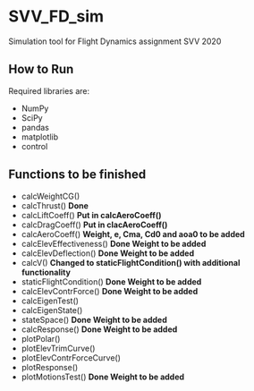 # SVV_FD_sim
Simulation tool for Flight Dynamics assignment SVV 2020

## How to Run
Required libraries are:
- NumPy 
- SciPy
- pandas
- matplotlib
- control

## Functions to be finished
- calcWeightCG()
- calcThrust() **Done**
- calcLiftCoeff() **Put in calcAeroCoeff()**
- calcDragCoeff() **Put in clacAeroCoeff()**
- calcAeroCoeff() **Weight, e, Cma, Cd0 and aoa0 to be added**
- calcElevEffectiveness() **Done Weight to be added**
- calcElevDeflection() **Done Weight to be added**
- calcV() **Changed to staticFlightCondition() with additional functionality**
- staticFlightCondition() **Done Weight to be added**
- calcElevContrForce() **Done Weight to be added**
- calcEigenTest()
- calcEigenState()
- stateSpace() **Done Weight to be added**
- calcResponse() **Done Weight to be added**
- plotPolar()
- plotElevTrimCurve() 
- plotElevContrForceCurve()
- plotResponse()
- plotMotionsTest() **Done Weight to be added**

